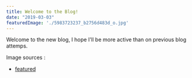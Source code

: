 ```yaml
---
title: Welcome to the Blog!
date: "2019-03-03"
featuredImage: './5983723237_b2756d483d_o.jpg'
---
```


Welcome to the new blog, I hope I'll be more active than on previous blog attemps.

<!-- end -->

Image sources :

- [featured](https://www.flickr.com/photos/dekuwa/5983723237/in/photolist-a7L9s2-2Qnp8-UC9aPB-oohYE-ckG2r-E842-dVwK4-UC9api-hUacMd-5ngTKu-iqFy9L-aCFKTB-815yhC-gS3QGi-DrK6hf-hHfLaL-aCJrDy-myEev2-r4GgwE-hUewpX-ghkCJa-r53dFD-q7Ch1F-j9JtYn-2cENbD8-mNx9N8-eks2B9-55RKve-aNnLRr-2tFmb8-5jajhZ-5jQqwo-PLKew-uxCG4-ePfJLX-knj3rV-osNb56-65nAd8-od6fN7-f9Ju2d-6vvCGd-2dreP8q-fFRak3-npbuJZ-5cYWXM-fF9iyY-9DqqXf-czRKHY-DbGsLU-ePUf2)